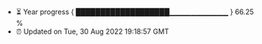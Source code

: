 - ⏳ Year progress { ███████████████████▁▁▁▁▁▁▁▁▁▁▁ } 66.25 %
- ⏰ Updated on Tue, 30 Aug 2022 19:18:57 GMT

